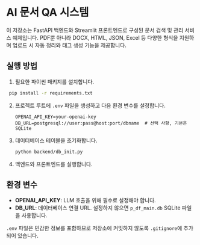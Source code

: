 # AI 문서 QA 시스템

이 저장소는 FastAPI 백엔드와 Streamlit 프론트엔드로 구성된 문서 검색 및 관리 서비스 예제입니다. PDF뿐 아니라 DOCX, HTML, JSON, Excel 등 다양한 형식을 지원하며 업로드 시 자동 정리와 태그 생성 기능을 제공합니다.

## 실행 방법
1. 필요한 파이썬 패키지를 설치합니다.
 ```bash
  pip install -r requirements.txt
  ```
2. 프로젝트 루트에 `.env` 파일을 생성하고 다음 환경 변수를 설정합니다.
   ```env
   OPENAI_API_KEY=your-openai-key
   DB_URL=postgresql://user:pass@host:port/dbname  # 선택 사항, 기본은 SQLite
   ```
3. 데이터베이스 테이블을 초기화합니다.
   ```bash
   python backend/db_init.py
   ```
4. 백엔드와 프론트엔드를 실행합니다.

## 환경 변수
- **OPENAI_API_KEY**: LLM 호출을 위해 필수로 설정해야 합니다.
- **DB_URL**: 데이터베이스 연결 URL. 설정하지 않으면 `p_df_main.db` SQLite 파일을 사용합니다.

`.env` 파일은 민감한 정보를 포함하므로 저장소에 커밋하지 않도록 `.gitignore`에 추가되어 있습니다.
